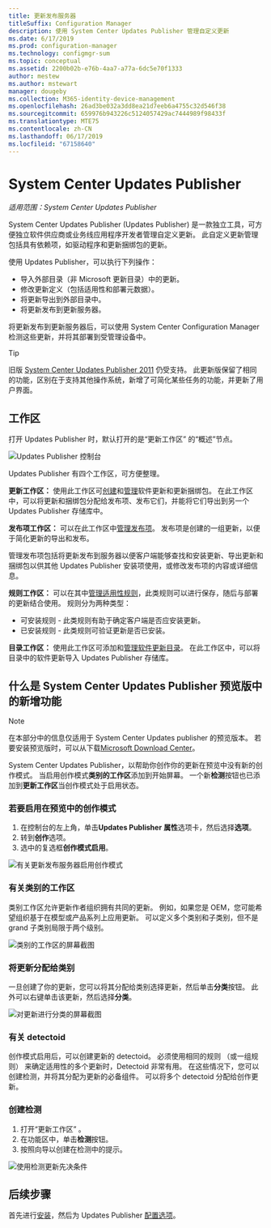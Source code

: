 ```yaml
---
title: 更新发布服务器
titleSuffix: Configuration Manager
description: 使用 System Center Updates Publisher 管理自定义更新
ms.date: 6/17/2019
ms.prod: configuration-manager
ms.technology: configmgr-sum
ms.topic: conceptual
ms.assetid: 2200b02b-e76b-4aa7-a77a-6dc5e70f1333
author: mestew
ms.author: mstewart
manager: dougeby
ms.collection: M365-identity-device-management
ms.openlocfilehash: 26ad3be032a3dd8ea21d7eeb6a4755c32d546f38
ms.sourcegitcommit: 659976b943226c5124057429ac7444989f98433f
ms.translationtype: MTE75
ms.contentlocale: zh-CN
ms.lasthandoff: 06/17/2019
ms.locfileid: "67158640"
---
```

# <a name="system-center-updates-publisher"></a>System Center Updates Publisher

*适用范围：System Center Updates Publisher*

System Center Updates Publisher (Updates Publisher) 是一款独立工具，可方便独立软件供应商或业务线应用程序开发者管理自定义更新。 此自定义更新管理包括具有依赖项，如驱动程序和更新捆绑包的更新。

使用 Updates Publisher，可以执行下列操作：

-   导入外部目录（非 Microsoft 更新目录）中的更新。
-   修改更新定义（包括适用性和部署元数据）。
-   将更新导出到外部目录中。
-   将更新发布到更新服务器。

将更新发布到更新服务器后，可以使用 System Center Configuration Manager 检测这些更新，并将其部署到受管理设备中。

> [!TIP]  
> 旧版 [System Center Updates Publisher 2011](http://go.microsoft.com/fwlink/?LinkId=848111) 仍受支持。 此更新版保留了相同的功能，区别在于支持其他操作系统，新增了可简化某些任务的功能，并更新了用户界面。

## <a name="workspaces"></a>工作区
打开 Updates Publisher 时，默认打开的是“更新工作区”  的“概述”节点。

![Updates Publisher 控制台](media/console1.png)   


Updates Publisher 有四个工作区，可方便整理。


**更新工作区：** 使用此工作区可[创建](/sccm/sum/tools/create-updates-with-updates-publisher)和[管理](/sccm/sum/tools/manage-updates-with-updates-publisher)软件更新和更新捆绑包。 在此工作区中，可以将更新和捆绑包分配给发布项、发布它们，并能将它们导出到另一个 Updates Publisher 存储库中。

**发布项工作区：** 可以在此工作区中[管理发布项](/sccm/sum/tools/updates-publisher-publications)。 发布项是创建的一组更新，以便于简化更新的导出和发布。

管理发布项包括将更新发布到服务器以便客户端能够查找和安装更新、导出更新和捆绑包以供其他 Updates Publisher 安装项使用，或修改发布项的内容或详细信息。

**规则工作区：** 可以在其中[管理适用性规则](/sccm/sum/tools/updates-publisher-applicability-rules)，此类规则可以进行保存，随后与部署的更新结合使用。 规则分为两种类型：

-   可安装规则 - 此类规则有助于确定客户端是否应安装更新。
-   已安装规则 - 此类规则可验证更新是否已安装。

**目录工作区：** 使用此工作区可添加和[管理软件更新目录](/sccm/sum/tools/updates-publisher-catalogs)。 在此工作区中，可以将目录中的软件更新导入 Updates Publisher 存储库。

## <a name="whats-new-in-the-system-center-updates-publisher-preview"></a>什么是 System Center Updates Publisher 预览版中的新增功能

>[!NOTE] 
>在本部分中的信息仅适用于 System Center Updates publisher 的预览版本。 若要安装预览版时，可以从下载[Microsoft Download Center](https://www.microsoft.com/download/details.aspx?id=58390)。

System Center Updates Publisher，以帮助你创作你的更新在预览中没有新的创作模式。 当启用创作模式**类别的工作区**添加到开始屏幕。 一个新**检测**按钮也已添加到**更新工作区**当创作模式处于启用状态。 

### <a name="to-enable-authoring-mode-in-the-preview"></a>若要启用在预览中的创作模式

1. 在控制台的左上角，单击**Updates Publisher** **属性**选项卡，然后选择**选项**。
1. 转到**创作**选项。
1. 选中的复选框**创作模式启用**。

![有关更新发布服务器启用创作模式](media/scup-enable-authoring-mode.png)

### <a name="about-the-categories-workspace"></a>有关类别的工作区

类别工作区允许更新作者组织拥有共同的更新。 例如，如果您是 OEM，您可能希望组织基于在模型或产品系列上应用更新。 可以定义多个类别和子类别，但不是 grand 子类别局限于两个级别。

![类别的工作区的屏幕截图](media/scup-categories-workspace.png)

### <a name="assign-an-update-to-a-category"></a>将更新分配给类别

一旦创建了你的更新，您可以将其分配给类别选择更新，然后单击**分类**按钮。 此外可以右键单击该更新，然后选择**分类**。

![对更新进行分类的屏幕截图](media/scup-categorize-update.png)


### <a name="about-detectoids"></a>有关 detectoid

创作模式启用后，可以创建更新的 detectoid。 必须使用相同的规则 （或一组规则） 来确定适用性的多个更新时，Detectoid 非常有用。 在这些情况下，您可以创建检测，并将其分配为更新的必备组件。 可以将多个 detectoid 分配给创作更新。


### <a name="create-a-detectoid"></a>创建检测

1. 打开“更新工作区”  。
1. 在功能区中，单击**检测**按钮。
1. 按照向导以创建在检测中的提示。



![使用检测更新先决条件](media/scup-detectoid-as-prerequisite.png)


## <a name="next-steps"></a>后续步骤
首先进行[安装](/sccm/sum/tools/install-updates-publisher)，然后为 Updates Publisher [配置选项](/sccm/sum/tools/updates-publisher-options)。
